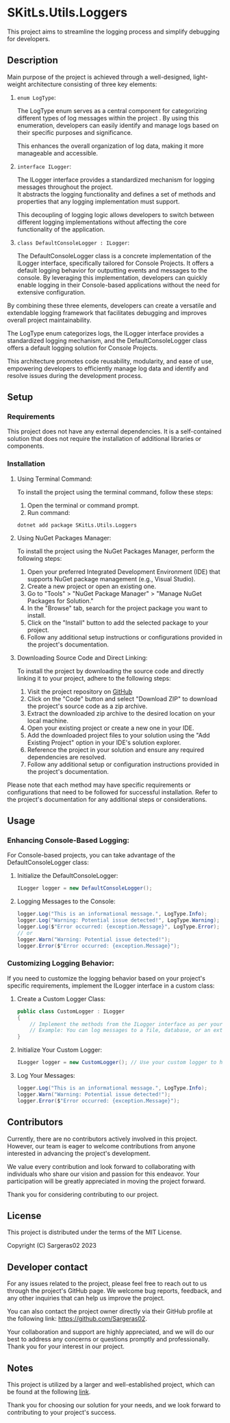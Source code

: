 # SKitLs.Utils.Loggers

This project aims to streamline the logging process and simplify debugging for developers.

## Description

Main purpose of the project is achieved through a well-designed, light-weight architecture consisting of three key elements:

1. `enum LogType`:
	
	The LogType enum serves as a central component for categorizing different types of log messages within the project	.
By using this enumeration, developers can easily identify and manage logs based on their specific purposes and significance.
	
	This enhances the overall organization of log data, making it more manageable and accessible.

2. `interface ILogger`:
   
	The ILogger interface provides a standardized mechanism for logging messages throughout the project.					
It abstracts the logging functionality and defines a set of methods and properties that any logging implementation must support.

	This decoupling of logging logic allows developers to switch between different logging implementations without affecting the core functionality of the application.

3. `class DefaultConsoleLogger : ILogger`:
   
	The DefaultConsoleLogger class is a concrete implementation of the ILogger interface, specifically tailored for Console Projects.
It offers a default logging behavior for outputting events and messages to the console.
By leveraging this implementation, developers can quickly enable logging in their Console-based applications without the need for extensive configuration.

By combining these three elements, developers can create a versatile and extendable logging framework that facilitates debugging
and improves overall project maintainability.

The LogType enum categorizes logs, the ILogger interface provides a standardized logging mechanism, and the DefaultConsoleLogger class offers a default logging solution for Console Projects.

This architecture promotes code reusability, modularity, and ease of use, empowering developers to efficiently manage log data and identify and resolve issues during the development process.

## Setup

### Requirements

This project does not have any external dependencies.
It is a self-contained solution that does not require the installation of additional libraries or components.

### Installation

1. Using Terminal Command:
    
    To install the project using the terminal command, follow these steps:

    1. Open the terminal or command prompt.
    2. Run command:
    
    ```
    dotnet add package SKitLs.Utils.Loggers
    ```

2. Using NuGet Packages Manager:

    To install the project using the NuGet Packages Manager, perform the following steps:

    1. Open your preferred Integrated Development Environment (IDE) that supports NuGet package management (e.g., Visual Studio).
    2. Create a new project or open an existing one.
    3. Go to "Tools" > "NuGet Package Manager" > "Manage NuGet Packages for Solution."
    4. In the "Browse" tab, search for the project package you want to install.
    5. Click on the "Install" button to add the selected package to your project.
    5. Follow any additional setup instructions or configurations provided in the project's documentation.

3. Downloading Source Code and Direct Linking:

    To install the project by downloading the source code and directly linking it to your project, adhere to the following steps:

    1. Visit the project repository on [GitHub](https://github.com/your-username/your-repo)
    2. Click on the "Code" button and select "Download ZIP" to download the project's source code as a zip archive.
    3. Extract the downloaded zip archive to the desired location on your local machine.
    4. Open your existing project or create a new one in your IDE.
    5. Add the downloaded project files to your solution using the "Add Existing Project" option in your IDE's solution explorer.
    6. Reference the project in your solution and ensure any required dependencies are resolved.
    7. Follow any additional setup or configuration instructions provided in the project's documentation.

Please note that each method may have specific requirements or configurations that need to be followed for successful installation.
Refer to the project's documentation for any additional steps or considerations.

## Usage

### Enhancing Console-Based Logging:

For Console-based projects, you can take advantage of the DefaultConsoleLogger class:

1. Initialize the DefaultConsoleLogger:

    ```C#
    ILogger logger = new DefaultConsoleLogger();
    ```

2. Logging Messages to the Console:

    ```C#
    logger.Log("This is an informational message.", LogType.Info);
    logger.Log("Warning: Potential issue detected!", LogType.Warning);
    logger.Log($"Error occurred: {exception.Message}", LogType.Error);
    // or
    logger.Warn("Warning: Potential issue detected!");
    logger.Error($"Error occurred: {exception.Message}");
    ```

### Customizing Logging Behavior:

If you need to customize the logging behavior based on your project's specific requirements,
implement the ILogger interface in a custom class:

1. Create a Custom Logger Class:

    ```C#
    public class CustomLogger : ILogger
    {
        // Implement the methods from the ILogger interface as per your custom logging needs.
        // Example: You can log messages to a file, database, or an external service.
    }
    ```
2. Initialize Your Custom Logger:

    ```C#
    ILogger logger = new CustomLogger(); // Use your custom logger to handle logging in your project.
    ```

3. Log Your Messages:

    ```C#
    logger.Log("This is an informational message.", LogType.Info);
    logger.Warn("Warning: Potential issue detected!");
    logger.Error($"Error occurred: {exception.Message}");
    ```

## Contributors

Currently, there are no contributors actively involved in this project.
However, our team is eager to welcome contributions from anyone interested in advancing the project's development.

We value every contribution and look forward to collaborating with individuals who share our vision and passion for this endeavor.
Your participation will be greatly appreciated in moving the project forward.

Thank you for considering contributing to our project.

## License

This project is distributed under the terms of the MIT License.

Copyright (C) Sargeras02 2023

## Developer contact

For any issues related to the project, please feel free to reach out to us through the project's GitHub page.
We welcome bug reports, feedback, and any other inquiries that can help us improve the project.

You can also contact the project owner directly via their GitHub profile at the following link: https://github.com/Sargeras02.

Your collaboration and support are highly appreciated, and we will do our best to address any concerns or questions promptly and professionally.
Thank you for your interest in our project.

## Notes

This project is utilized by a larger and well-established project, which can be found at the following [link](https://github.com/Sargeras02/SKitLs.Bots.Telegram.git).

Thank you for choosing our solution for your needs, and we look forward to contributing to your project's success.

